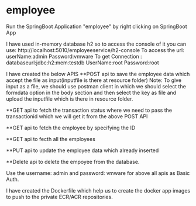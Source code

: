 # employee
Run the SpringBoot Application "employee" by right clicking on SpringBoot App

I have used in-memory database h2 so to access the console of it you can use: http://localhost:5010/employeeservice/h2-console
To access the url:
userName:admin
Password:vmware
To get Connection :
databaseurl:jdbc:h2:mem:testdb
UserName:root
Password:root


I have created the below APIS
**POST api to save the employee data which accept the file as input(inputfile is there at resource folder)
		Note: To give input as a file, we should use postman client in which we should select the formdata option in the body section and then select the key as file and upload the inputfile which is there in resource folder.
                
                
**GET api to fetch the transaction status where we need to pass the transactionid which we will get it from the above POST API
        
        
**GET api to fetch the employee by specifying the ID
        
        
**GET api to fecth all the employees
        
        
**PUT api to update the employee data which already inserted
        
**Delete api to delete the empoyee from the database.
        
        
Use the username: admin and password: vmware for above all apis as Basic Auth.
	


I have created the Dockerfile which help us to create the docker app images to push to the private ECR/ACR repositories.
